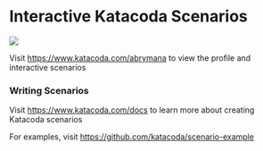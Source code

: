 # Interactive Katacoda Scenarios

[![](http://shields.katacoda.com/katacoda/abrymana/count.svg)](https://www.katacoda.com/abrymana "Get your profile on Katacoda.com")

Visit https://www.katacoda.com/abrymana to view the profile and interactive scenarios

### Writing Scenarios
Visit https://www.katacoda.com/docs to learn more about creating Katacoda scenarios

For examples, visit https://github.com/katacoda/scenario-example
